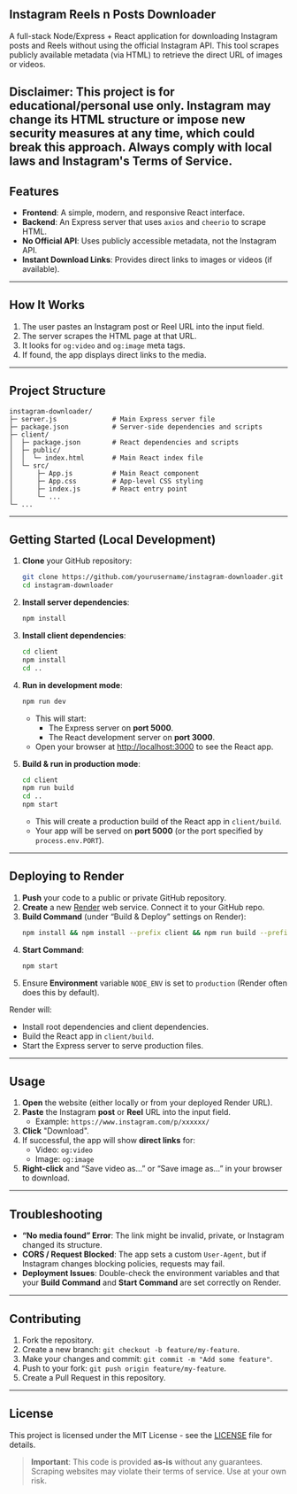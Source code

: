 ## Instagram Reels n Posts Downloader

A full-stack Node/Express + React application for downloading Instagram posts and Reels without using the official Instagram API. This tool scrapes publicly available metadata (via HTML) to retrieve the direct URL of images or videos.

Disclaimer: This project is for educational/personal use only. Instagram may change its HTML structure or impose new security measures at any time, which could break this approach. Always comply with local laws and Instagram's Terms of Service.
---

## Features

- **Frontend**: A simple, modern, and responsive React interface.
- **Backend**: An Express server that uses `axios` and `cheerio` to scrape HTML.
- **No Official API**: Uses publicly accessible metadata, not the Instagram API.
- **Instant Download Links**: Provides direct links to images or videos (if available).

---

## How It Works

1. The user pastes an Instagram post or Reel URL into the input field.
2. The server scrapes the HTML page at that URL.
3. It looks for `og:video` and `og:image` meta tags.
4. If found, the app displays direct links to the media.

---

## Project Structure

```
instagram-downloader/
├─ server.js              # Main Express server file
├─ package.json           # Server-side dependencies and scripts
├─ client/
│  ├─ package.json        # React dependencies and scripts
│  ├─ public/
│  │  └─ index.html       # Main React index file
│  └─ src/
│      ├─ App.js          # Main React component
│      ├─ App.css         # App-level CSS styling
│      ├─ index.js        # React entry point
│      └─ ...
└─ ...
```

---

## Getting Started (Local Development)

1. **Clone** your GitHub repository:
   ```bash
   git clone https://github.com/yourusername/instagram-downloader.git
   cd instagram-downloader
   ```

2. **Install server dependencies**:
   ```bash
   npm install
   ```

3. **Install client dependencies**:
   ```bash
   cd client
   npm install
   cd ..
   ```

4. **Run in development mode**:
   ```bash
   npm run dev
   ```
   - This will start:
     - The Express server on **port 5000**.
     - The React development server on **port 3000**.
   - Open your browser at [http://localhost:3000](http://localhost:3000) to see the React app.

5. **Build & run in production mode**:
   ```bash
   cd client
   npm run build
   cd ..
   npm start
   ```
   - This will create a production build of the React app in `client/build`.
   - Your app will be served on **port 5000** (or the port specified by `process.env.PORT`).

---

## Deploying to Render

1. **Push** your code to a public or private GitHub repository.
2. **Create** a new [Render](https://render.com/) web service. Connect it to your GitHub repo.
3. **Build Command** (under “Build & Deploy” settings on Render):
   ```bash
   npm install && npm install --prefix client && npm run build --prefix client
   ```
4. **Start Command**:
   ```bash
   npm start
   ```
5. Ensure **Environment** variable `NODE_ENV` is set to `production` (Render often does this by default).

Render will:
- Install root dependencies and client dependencies.
- Build the React app in `client/build`.
- Start the Express server to serve production files.

---

## Usage

1. **Open** the website (either locally or from your deployed Render URL).
2. **Paste** the Instagram **post** or **Reel** URL into the input field. 
   - Example: `https://www.instagram.com/p/xxxxxx/`
3. **Click** "Download".
4. If successful, the app will show **direct links** for:
   - Video: `og:video`
   - Image: `og:image`
5. **Right-click** and “Save video as…” or “Save image as…” in your browser to download.

---

## Troubleshooting

- **“No media found” Error**: The link might be invalid, private, or Instagram changed its structure.
- **CORS / Request Blocked**: The app sets a custom `User-Agent`, but if Instagram changes blocking policies, requests may fail.
- **Deployment Issues**: Double-check the environment variables and that your **Build Command** and **Start Command** are set correctly on Render.

---

## Contributing

1. Fork the repository.
2. Create a new branch: `git checkout -b feature/my-feature`.
3. Make your changes and commit: `git commit -m "Add some feature"`.
4. Push to your fork: `git push origin feature/my-feature`.
5. Create a Pull Request in this repository.

---

## License

This project is licensed under the MIT License - see the [LICENSE](LICENSE) file for details.

> **Important**: This code is provided **as-is** without any guarantees. Scraping websites may violate their terms of service. Use at your own risk.
